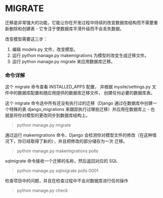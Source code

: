 # MIGRATE
迁移是非常强大的功能，它能让你在开发过程中持续的改变数据库结构而不需要重新删除和创建表 - 它专注于使数据库平滑升级而不会丢失数据。

改变模型需要这三步：

1. 编辑 models.py 文件，改变模型。
2. 运行 python manage.py makemigrations 为模型的改变生成迁移文件。
3. 运行 python manage.py migrate 来应用数据库迁移。

### 命令详解

这个 migrate 命令查看 INSTALLED_APPS 配置， 
并根据 mysite/settings.py 文件中的数据库配置和随应用提供的数据库迁移文件， 创建任何必要的数据库表。

这个 migrate 命令选中所有还没有执行过的迁移（Django 通过在数据库中创建一个特殊的表 django_migrations 来跟踪执行过哪些迁移）并应用在数据库上 - 也就是将你对模型的更改同步到数据库结构上。
> python manage.py migrate

通过运行 makemigrations 命令，Django 会检测你对模型文件的修改（在这种情况下，你已经取得了新的），并且把修改的部分储存为一次 迁移。
> python manage.py makemigrations polls

sqlmigrate 命令接收一个迁移的名称，然后返回对应的 SQL
> python manage.py sqlmigrate polls 0001

检查项目中的问题，并且在检查过程中不会对数据库进行任何操作
> python manage.py check
